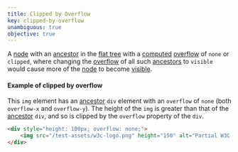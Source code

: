 ```yaml
---
title: Clipped by Overflow
key: clipped-by-overflow
unambiguous: true
objective: true
---
```


A [node][] with an [ancestor][] in the [flat tree][] with a [computed][] [overflow][] of `none` or `clipped`, where
changing the [overflow][] of all such [ancestors][ancestor] to `visible` would cause more of the [node][] to become [visible][].

#### Example of clipped by overflow

This `img` element has an [ancestor][] `div` element with an `overflow` of `none` (both `overflow-x` and `overflow-y`). The height of the `img` is greater than that of the [ancestor][] `div`, and so is clipped by the `overflow` property of the `div`.


```html
<div style="height: 100px; overflow: none;">
	<img src="/test-assets/w3c-logo.png" height="150" alt="Partial W3C Logo" />
</div>
```

[visible]: #visible
[node]: https://dom.spec.whatwg.org/#node 'DOM node, as of 2019/02/14'
[ancestor]: https://dom.spec.whatwg.org/#concept-tree-ancestor 'DOM ancestor, as of 2019/02/14'
[flat tree]: https://drafts.csswg.org/css-scoping/#flat-tree 'CSS draft, flat tree, 2020/02/14'
[computed]: https://www.w3.org/TR/css-cascade-3/#computed-value
[overflow]: https://www.w3.org/TR/CSS22/visufx.html#overflow
